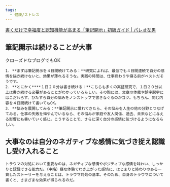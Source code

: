 ```yaml
---
tags:
  - 健康/ストレス
---
```

[書くだけで幸福度と認知機能が高まる「筆記開示」初級ガイド | パレオな男](https://yuchrszk.blogspot.com/2014/12/blog-post_30.html)

## 筆記開示は続けることが大事

クローズドなブログでもOK

```
1. **まずは筆記開示を４日間続けてみる：**研究によれば、最低でも４日間連続で自分の感情を描き続けないと、効果が薄れるそうな。実践の時間は、仕事終わりや寝る前がベストだそうです。
2. **とにかく****１日２０分は書き続ける：**こちらも多くの実証研究で、１日２０分以上は書き続ける必要があることがわかっているらしい。その際には、文章の体裁や誤字脱字にはこだわらず、ひたすら自分の悩みをノンストップで書きなぐるのがコツ。もちろん、同じ内容を４日間続けて書いてもOK。
3. **悩みを展開してみる：**筆記開示に慣れてきたら、その悩みを人生の他の分野とつなげてみる。仕事の失敗を悔やんでいるなら、その悩みが家庭や友人関係、過去、未来などに与える影響にも書いていく感じ。こうすることで、さらに深く自分の感情に気づけるようになるらしい。
```

## 大事なのは自分のネガティブな感情に気づき捉え認識し受け入れること

```
トラウマの対処において重要なのは、ネガティブな感情やポジティブな感情を味わい、しっかりと認識できる能力だ。（中略）嫌な体験でわき上がった感情に、はじまりと終わりのある一貫したストーリーを与えることは、トラウマ対処の基本。そのため、自身のトラウマについて書くと、さまざまな効果が得られるのだ。
```

